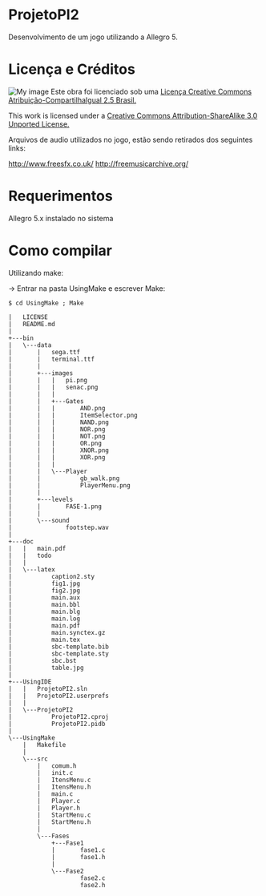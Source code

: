 ProjetoPI2
==========
Desenvolvimento de um jogo utilizando a Allegro 5.

Licença e Créditos
========
![My image](http://i.creativecommons.org/l/by-sa/3.0/88x31.png)
Este obra foi licenciado sob uma [Licença Creative Commons Atribuição-CompartilhaIgual 2.5 Brasil.](http://creativecommons.org/choose/results-one?license_code=by-sa&jurisdiction=br&version=2.5&lang=pt_BR)

This work is licensed under a [Creative Commons Attribution-ShareAlike 3.0 Unported License.](http://creativecommons.org/licenses/by-sa/3.0/)

Arquivos de audio utilizados no jogo, estão sendo retirados dos seguintes links:

http://www.freesfx.co.uk/
http://freemusicarchive.org/


Requerimentos
=============
Allegro 5.x instalado no sistema

Como compilar
=============

Utilizando make:

-> Entrar na pasta UsingMake e escrever Make:
```
$ cd UsingMake ; Make
```

```
|   LICENSE
|   README.md
|
+---bin
|   \---data
|       |   sega.ttf
|       |   terminal.ttf
|       |
|       +---images
|       |   |   pi.png
|       |   |   senac.png
|       |   |
|       |   +---Gates
|       |   |       AND.png
|       |   |       ItemSelector.png
|       |   |       NAND.png
|       |   |       NOR.png
|       |   |       NOT.png
|       |   |       OR.png
|       |   |       XNOR.png
|       |   |       XOR.png
|       |   |
|       |   \---Player
|       |           gb_walk.png
|       |           PlayerMenu.png
|       |
|       +---levels
|       |       FASE-1.png
|       |
|       \---sound
|               footstep.wav
|
+---doc
|   |   main.pdf
|   |   todo
|   |
|   \---latex
|           caption2.sty
|           fig1.jpg
|           fig2.jpg
|           main.aux
|           main.bbl
|           main.blg
|           main.log
|           main.pdf
|           main.synctex.gz
|           main.tex
|           sbc-template.bib
|           sbc-template.sty
|           sbc.bst
|           table.jpg
|
+---UsingIDE
|   |   ProjetoPI2.sln
|   |   ProjetoPI2.userprefs
|   |
|   \---ProjetoPI2
|           ProjetoPI2.cproj
|           ProjetoPI2.pidb
|
\---UsingMake
    |   Makefile
    |
    \---src
        |   comum.h
        |   init.c
        |   ItensMenu.c
        |   ItensMenu.h
        |   main.c
        |   Player.c
        |   Player.h
        |   StartMenu.c
        |   StartMenu.h
        |
        \---Fases
            +---Fase1
            |       fase1.c
            |       fase1.h
            |
            \---Fase2
                    fase2.c
                    fase2.h
```
